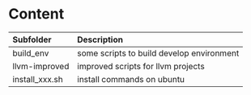 # Content
| Subfolder                   | Description                                |
| :---                        | :----                                      |
| build_env                   | some scripts to build develop environment  |
| llvm-improved               | improved scripts for llvm projects         |
| install_xxx.sh              | install commands on ubuntu                 |
